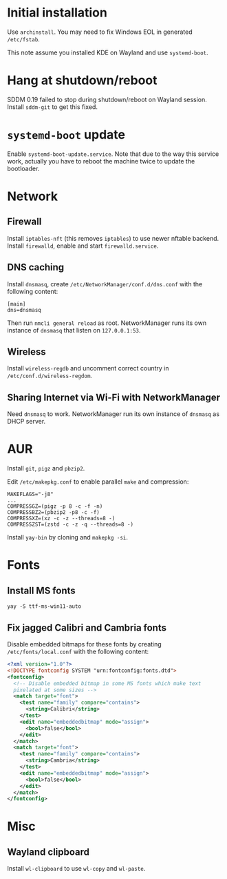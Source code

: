 # Initial installation

Use `archinstall`. You may need to fix Windows EOL in generated `/etc/fstab`.

This note assume you installed KDE on Wayland and use `systemd-boot`.

# Hang at shutdown/reboot

SDDM 0.19 failed to stop during shutdown/reboot on Wayland session. Install
`sddm-git` to get this fixed.

# `systemd-boot` update

Enable `systemd-boot-update.service`. Note that due to the way this service
work, actually you have to reboot the machine twice to update the bootloader.

# Network

## Firewall

Install `iptables-nft` (this removes `iptables`) to use newer nftable backend.
Install `firewalld`, enable and start `firewalld.service`.

## DNS caching

Install `dnsmasq`, create `/etc/NetworkManager/conf.d/dns.conf` with the
following content:

```
[main]
dns=dnsmasq
```

Then run `nmcli general reload` as root. NetworkManager runs its own instance
of `dnsmasq` that listen on `127.0.0.1:53`.

## Wireless

Install `wireless-regdb` and uncomment correct country in
`/etc/conf.d/wireless-regdom`.

## Sharing Internet via Wi-Fi with NetworkManager

Need `dnsmasq` to work. NetworkManager run its own instance of `dnsmasq` as
DHCP server.

# AUR

Install `git`, `pigz` and `pbzip2`.

Edit `/etc/makepkg.conf` to enable parallel `make` and compression:

```
MAKEFLAGS="-j8"
...
COMPRESSGZ=(pigz -p 8 -c -f -n)
COMPRESSBZ2=(pbzip2 -p8 -c -f)
COMPRESSXZ=(xz -c -z --threads=8 -)
COMPRESSZST=(zstd -c -z -q --threads=8 -)
```

Install `yay-bin` by cloning and `makepkg -si`.

# Fonts

## Install MS fonts

```
yay -S ttf-ms-win11-auto
```

## Fix jagged Calibri and Cambria fonts

Disable embedded bitmaps for these fonts by creating `/etc/fonts/local.conf`
with the following content:

```xml
<?xml version="1.0"?>
<!DOCTYPE fontconfig SYSTEM "urn:fontconfig:fonts.dtd">
<fontconfig>
  <!-- Disable embedded bitmap in some MS fonts which make text
  pixelated at some sizes -->
  <match target="font">
    <test name="family" compare="contains">
      <string>Calibri</string>
    </test>
    <edit name="embeddedbitmap" mode="assign">
      <bool>false</bool>
    </edit>
  </match>
  <match target="font">
    <test name="family" compare="contains">
      <string>Cambria</string>
    </test>
    <edit name="embeddedbitmap" mode="assign">
      <bool>false</bool>
    </edit>
  </match>
</fontconfig>
```

# Misc

## Wayland clipboard

Install `wl-clipboard` to use `wl-copy` and `wl-paste`.
